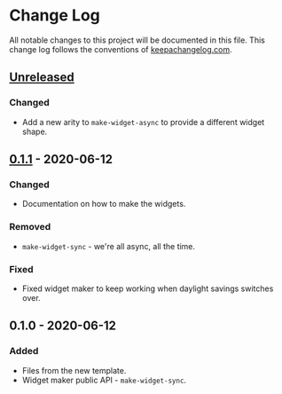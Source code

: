 # Change Log
All notable changes to this project will be documented in this file. This change log follows the conventions of [keepachangelog.com](http://keepachangelog.com/).

## [Unreleased]
### Changed
- Add a new arity to `make-widget-async` to provide a different widget shape.

## [0.1.1] - 2020-06-12
### Changed
- Documentation on how to make the widgets.

### Removed
- `make-widget-sync` - we're all async, all the time.

### Fixed
- Fixed widget maker to keep working when daylight savings switches over.

## 0.1.0 - 2020-06-12
### Added
- Files from the new template.
- Widget maker public API - `make-widget-sync`.

[Unreleased]: https://github.com/your-name/image-api/compare/0.1.1...HEAD
[0.1.1]: https://github.com/your-name/image-api/compare/0.1.0...0.1.1
